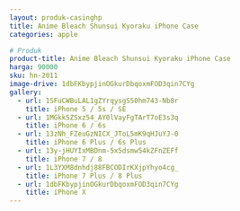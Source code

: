 ```yaml
---
layout: produk-casinghp
title: Anime Bleach Shunsui Kyoraku iPhone Case
categories: apple

# Produk
product-title: Anime Bleach Shunsui Kyoraku iPhone Case
harga: 90000
sku: hn-2011
image-drive: 1dbFKbypjinOGkurDbqoxmFOD3qin7CYg
gallery:
  - url: 1SFuCWBuLAL1gZYrqysgS50hm743-Nb8r
    title: iPhone 5 / 5s / SE
  - url: 1MGkkSZSxz54_AY0lVayFgTArT7oE3s3q
    title: iPhone 6 / 6s
  - url: 13zNh_FZeuGzNICX_JToL5mK9qHJuYJ-0
    title: iPhone 6 Plus / 6s Plus
  - url: 13y-jHUYIxMBDnm-5x5dsmw54kZFnZEFf
    title: iPhone 7 / 8
  - url: 1L3YXM8dnhdj88FBCODIrKXjpYhyo4cg_
    title: iPhone 7 Plus / 8 Plus
  - url: 1dbFKbypjinOGkurDbqoxmFOD3qin7CYg
    title: iPhone X
---
```

